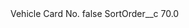 <?xml version="1.0" encoding="UTF-8"?>
<CustomMetadata xmlns="http://soap.sforce.com/2006/04/metadata" xmlns:xsi="http://www.w3.org/2001/XMLSchema-instance" xmlns:xsd="http://www.w3.org/2001/XMLSchema">
    <label>Vehicle Card No.</label>
    <protected>false</protected>
    <values>
        <field>SortOrder__c</field>
        <value xsi:type="xsd:double">70.0</value>
    </values>
</CustomMetadata>
